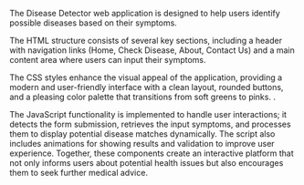 The Disease Detector web application is designed to help users identify possible diseases based
on their symptoms. 

The HTML structure consists of several key sections, including a header with
navigation links (Home, Check Disease, About, Contact Us) and a main content area where users can
input their symptoms. 

The CSS styles enhance the visual appeal of the application, providing a
modern and user-friendly interface with a clean layout, rounded buttons, and a pleasing color 
palette that transitions from soft greens to pinks. .

The JavaScript functionality is implemented to handle user interactions; it 
detects the form submission, retrieves the input symptoms, and processes them to 
display potential disease matches dynamically. The script also includes animations for showing 
results and validation to improve user experience. Together, these components create an interactive
platform that not only informs users about potential health issues but also encourages them to seek 
further medical advice.

